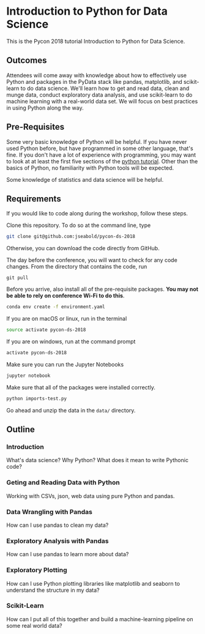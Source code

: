 # Introduction to Python for Data Science

This is the Pycon 2018 tutorial Introduction to Python for Data Science.

## Outcomes

Attendees will come away with knowledge about how to effectively use Python and packages in the PyData stack like pandas, matplotlib, and scikit-learn to do data science. We'll learn how to get and read data, clean and munge data, conduct exploratory data analysis, and use scikit-learn to do machine learning with a real-world data set. We will focus on best practices in using Python along the way.

## Pre-Requisites

Some very basic knowledge of Python will be helpful. If you have never used Python before, but have programmed in some other language, that's fine. If you don't have a lot of experience with programming, you may want to look at at least the first five sections of the [python tutorial](https://docs.python.org/3/tutorial/). Other than the basics of Python, no familiarity with Python tools will be expected.

Some knowledge of statistics and data science will be helpful.

## Requirements

If you would like to code along during the workshop, follow these steps.

Clone this repository. To do so at the command line, type

```bash
git clone git@github.com:jseabold/pycon-ds-2018
```

Otherwise, you can download the code directly from GitHub.

The day before the conference, you will want to check for any code changes. From the directory that contains the code, run

```
git pull
```

Before you arrive, also install all of the pre-requisite packages. **You may not be able to rely on conference Wi-Fi to do this**.


```bash
conda env create -f environment.yaml
```

If you are on macOS or linux, run in the terminal

```bash
source activate pycon-ds-2018
```

If you are on windows, run at the command prompt

```bash
activate pycon-ds-2018
```

Make sure you can run the Jupyter Notebooks

```bash
jupyter notebook
```

Make sure that all of the packages were installed correctly.

```bash
python imports-test.py
```

Go ahead and unzip the data in the `data/` directory.

## Outline

### Introduction

What's data science? Why Python? What does it mean to write Pythonic code?

### Geting and Reading Data with Python

Working with CSVs, json, web data using pure Python and pandas.

### Data Wrangling with Pandas

How can I use pandas to clean my data?

### Exploratory Analysis with Pandas

How can I use pandas to learn more about data?

### Exploratory Plotting

How can I use Python plotting libraries like matplotlib and seaborn to understand the structure in my data?

### Scikit-Learn

How can I put all of this together and build a machine-learning pipeline on some real world data?
